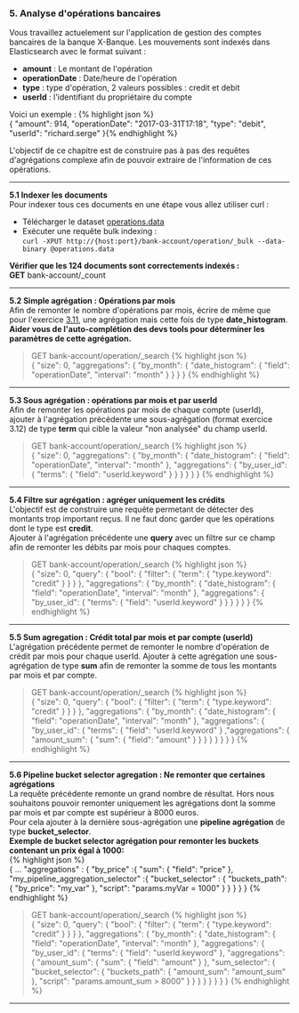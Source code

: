### 5. Analyse d'opérations bancaires

Vous travaillez actuelement sur l'application de gestion des comptes bancaires de la banque X-Banque. 
Les mouvements sont indexés dans Elasticsearch avec le format suivant  : 

* __amount__ : Le montant de l'opération
* __operationDate__ : Date/heure de l'opération
* __type__ : type d'opération, 2 valeurs possibles : credit et debit
* __userId__ : l'identifiant du propriétaire du compte 
    
Voici un exemple : 
{% highlight json %}   
{
  "amount": 914,
  "operationDate": "2017-03-31T17:18",
  "type": "debit",
  "userId": "richard.serge"
}{% endhighlight %}  


L'objectif de ce chapitre est de construire pas à pas des requêtes d'agrégations complexe afin de 
pouvoir extraire de l'information de ces opérations.

---
__5.1 Indexer les documents__  
Pour indexer tous ces documents en une étape vous allez utiliser curl :  

 * Télécharger le dataset [operations.data](data/operations.data)
 * Exécuter une requête bulk indexing :  
  `curl -XPUT http://{host:port}/bank-account/operation/_bulk --data-binary @operations.data`
  
 __Vérifier que les 124 documents sont correctements indexés :__  
 __GET__ bank-account/_count
   
---                                     
__5.2 Simple agrégation : Opérations par mois__  
Afin de remonter le nombre d'opérations par mois, écrire de même que pour l'exercice [3.11](#3.11), une agrégation mais cette fois 
de type **date_histogram**.  
**Aider vous de l'auto-complétion des devs tools pour déterminer les paramètres de cette agrégation.**

<blockquote class = 'solution' markdown="1">

GET bank-account/operation/_search
{% highlight json %}   
{
  "size": 0,
  "aggregations": {
    "by_month": {
      "date_histogram": {
        "field": "operationDate",
        "interval": "month"
      }
    }
  }
}
{% endhighlight %}
</blockquote>

---    
__5.3 Sous agrégation : opérations par mois et par userId__  
Afin de remonter les opérations par mois de chaque compte (userId), ajouter à l'agrégation précédente une sous-agrégation (format exercice 3.12) de type **term** qui cible 
la valeur "non analysée" du champ userId.

<blockquote class = 'solution' markdown="1">

GET bank-account/operation/_search
{% highlight json %}   
{
  "size": 0,
  "aggregations": {
    "by_month": {
      "date_histogram": {
        "field": "operationDate",
        "interval": "month"
      },
      "aggregations": {
        "by_user_id": {
          "terms": {
            "field": "userId.keyword"
          }
        }
      }
    }
  }
}
{% endhighlight %}
</blockquote>

---    
__5.4 Filtre sur agrégation : agréger uniquement les crédits__  
L'objectif est de construire une requête permetant de détecter des montants trop important reçus. Il ne faut donc 
garder que les opérations dont le type est **credit**.  
Ajouter à l'agrégation précédente une **query** avec un filtre sur ce champ afin de remonter les débits par mois pour chaques comptes.

<blockquote class = 'solution' markdown="1">

GET bank-account/operation/_search
{% highlight json %}   
{
  "size": 0,
  "query": {
    "bool": {
      "filter": {
        "term": {
          "type.keyword": "credit"
        }
      }
    }
  },
  "aggregations": {
    "by_month": {
      "date_histogram": {
        "field": "operationDate",
        "interval": "month"
      },
      "aggregations": {
        "by_user_id": {
          "terms": {
            "field": "userId.keyword"
          }
        }
      }
    }
  }
}
{% endhighlight %}
</blockquote>

--- 
__5.5 Sum agregation : Crédit total par mois et par compte (userId)__  
L'agrégation précédente permet de remonter le nombre d'opération de crédit par mois pour chaque userId. Ajouter à cette agrégation une sous-agrégation
de type **sum** afin de remonter la somme de tous les montants par mois et par compte.    

<blockquote class = 'solution' markdown="1">

GET bank-account/operation/_search
{% highlight json %}   
{
  "size": 0,
  "query": {
    "bool": {
      "filter": {
        "term": {
          "type.keyword": "credit"
        }
      }
    }
  },
  "aggregations": {
    "by_month": {
      "date_histogram": {
        "field": "operationDate",
        "interval": "month"
      },
      "aggregations": {
        "by_user_id": {
          "terms": {
            "field": "userId.keyword"
          }
          ,"aggregations": {
            "amount_sum": {
              "sum": {
                "field": "amount"
              }
            }
          }
        }
      }
    }
  }
}
{% endhighlight %}
</blockquote>

--- 
__5.6 Pipeline bucket selector agregation : Ne remonter que certaines agrégations__  
La requête précédente remonte un grand nombre de résultat. Hors nous souhaitons pouvoir remonter uniquement les agrégations dont la somme par mois et par compte
est supérieur à 8000 euros.  
Pour cela ajouter à la dernière sous-agrégation une **pipeline agrégation** de type **bucket_selector**.  
   __Exemple  de bucket selector agrégation pour remonter les buckets contenant un prix égal à 1000:__  
{% highlight json %}      
 {
  ...
   "aggregations" : {
     "by_price" :{
       "sum": {
         "field": "price"
       },
       "my_pipeline_aggregation_selector" :{
         "bucket_selector" : {
           "buckets_path": {
             "by_price": "my_var"
           },
           "script": "params.myVar = 1000"
         }
       }
     }
   }
 }
 {% endhighlight %}  
 
 
<blockquote class = 'solution' markdown="1">

GET bank-account/operation/_search
{% highlight json %}   
{
  "size": 0,
  "query": {
    "bool": {
      "filter": {
        "term": {
          "type.keyword": "credit"
        }
      }
    }
  },
  "aggregations": {
    "by_month": {
      "date_histogram": {
        "field": "operationDate",
        "interval": "month"
      },
      "aggregations": {
        "by_user_id": {
          "terms": {
            "field": "userId.keyword"
          },
          "aggregations": {
            "amount_sum": {
              "sum": {
                "field": "amount"
              }
            },
            "sum_selector": {
              "bucket_selector": {
                "buckets_path": {
                  "amount_sum": "amount_sum"
                },
                "script": "params.amount_sum > 8000"
              }
            }
          }
        }
      }
    }
  }
}
{% endhighlight %}
</blockquote>

---         